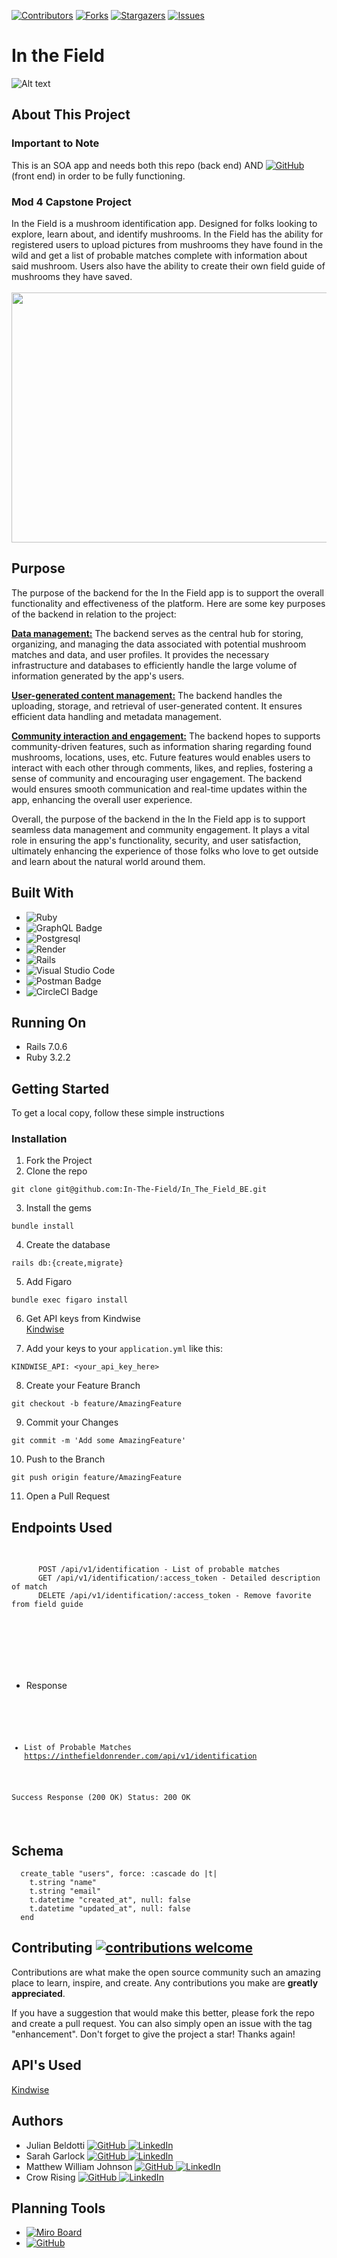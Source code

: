 [![Contributors](https://img.shields.io/github/contributors/In-The-Field/In_The_Field_BE.svg)](https://github.com/In-The-Field/In_The_Field_BE/graphs/contributors)
[![Forks](https://img.shields.io/github/forks/In-The-Field/In_The_Field_BE.svg)](https://github.com/In-The-Field/In_The_Field_BE/forks)
[![Stargazers](https://img.shields.io/github/stars/In-The-Field/In_The_Field_BE.svg)](https://githuB.com/In-The-Field/In_The_Field_BE/stargazers)
[![Issues](https://img.shields.io/github/issues/In-The-Field/In_The_Field_BE.svg)](https://github.com/In-The-Field/In_The_Field_BEissues)

# In the Field

![Alt text](image.png)

## About This Project
### Important to Note
This is an SOA app and needs both this repo (back end) AND [![GitHub](https://img.shields.io/badge/GitHub-100000?style=for-the-badge&logo=github&logoColor=white) ](https://github.com/In-The-Field/In_The_Field_FE) (front end) in order to be fully functioning.

### Mod 4 Capstone Project
In the Field is a mushroom identification app. Designed for folks looking to explore, learn about, and identify mushrooms. In the Field has the ability for registered users to upload pictures from mushrooms they have found in the wild and get a list of probable matches complete with information about said mushroom. Users also have the ability to create their own field guide of mushrooms they have saved.
                                                  <br><br>
                    <img src="https://www.pbs.org/food/wp-content/blogs.dir/2/files/2014/04/edible-fungi600.jpg" width="600" height="400">
                    
## Purpose

The purpose of the backend for the In the Field app is to support the overall functionality and effectiveness of the platform. Here are some key purposes of the backend in relation to the project:

<b><u>Data management:</u></b> The backend serves as the central hub for storing, organizing, and managing the data associated with potential mushroom matches and data, and user profiles. It provides the necessary infrastructure and databases to efficiently handle the large volume of information generated by the app's users.

<b><u>User-generated content management:</u></b> The backend handles the uploading, storage, and retrieval of user-generated content. It ensures efficient data handling and metadata management. 

<b><u>Community interaction and engagement:</u></b> The backend hopes to supports community-driven features, such as information sharing regarding found mushrooms, locations, uses, etc. Future features would enables users to interact with each other through comments, likes, and replies, fostering a sense of community and encouraging user engagement. The backend would ensures smooth communication and real-time updates within the app, enhancing the overall user experience.

Overall, the purpose of the backend in the In the Field app is to support seamless data management and community engagement. It plays a vital role in ensuring the app's functionality, security, and user satisfaction, ultimately enhancing the experience of those folks who love to get outside and learn about the natural world around them.

## Built With
* ![Ruby](https://img.shields.io/badge/ruby-%23CC342D.svg?style=for-the-badge&logo=ruby&logoColor=white)
* ![GraphQL Badge](https://img.shields.io/badge/GraphQL-E10098?logo=graphql&logoColor=fff&style=for-the-badge)
* ![Postgresql](https://img.shields.io/badge/PostgreSQL-316192?style=for-the-badge&logo=postgresql&logoColor=white)
* ![Render](https://img.shields.io/badge/Render-%46E3B7.svg?style=for-the-badge&logo=render&logoColor=white)
* ![Rails](https://img.shields.io/badge/rails-%23CC0000.svg?style=for-the-badge&logo=ruby-on-rails&logoColor=white)
* ![Visual Studio Code](https://img.shields.io/badge/Visual%20Studio%20Code-0078d7.svg?style=for-the-badge&logo=visual-studio-code&logoColor=white)
* ![Postman Badge](https://img.shields.io/badge/Postman-FF6C37?logo=postman&logoColor=fff&style=for-the-badge)
* ![CircleCI Badge](https://img.shields.io/badge/CircleCI-343434?logo=circleci&logoColor=fff&style=for-the-badge)

## Running On
  - Rails 7.0.6
  - Ruby 3.2.2

## <b>Getting Started</b>

To get a local copy, follow these simple instructions

### <b>Installation</b>

1. Fork the Project
2. Clone the repo 
``` 
git clone git@github.com:In-The-Field/In_The_Field_BE.git
```
3. Install the gems
```
bundle install
```
4. Create the database
```
rails db:{create,migrate}
```
5. Add Figaro
```
bundle exec figaro install
```
6. Get API keys from Kindwise <br>
[Kindwise](https://www.kindwise.com/mushroom-id)<br>

7. Add your keys to your `application.yml` like this:
```
KINDWISE_API: <your_api_key_here>
```
8. Create your Feature Branch 
```
git checkout -b feature/AmazingFeature
```
9. Commit your Changes 
```
git commit -m 'Add some AmazingFeature' 
```
10. Push to the Branch 
```
git push origin feature/AmazingFeature
```
11. Open a Pull Request

## Endpoints Used

<div style="overflow: auto; height: 200px;">
  <pre>
    <code>
      POST /api/v1/identification - List of probable matches
      GET /api/v1/identification/:access_token - Detailed description of match
      DELETE /api/v1/identification/:access_token - Remove favorite from field guide
    </code>
  </pre>
</div>

- Response

<div style="overflow: auto; height: 200px;">
  <pre>
    <code>

- List of Probable Matches 
https://inthefieldonrender.com/api/v1/identification

Success Response (200 OK)
Status: 200 OK

{ "data": [
  {
    "id": "558fbb57c985b800",
    "name": "Boletus edulis",
    "probability": 0.5454445
      }
  ]
}

Error Response (400 Bad Request):
Status: 400 Bad Request

{
  "error":
  {
    "code": "BAD_REQUEST",
    "message": "Photo does not have high enough probability of being a mushroom"
  }
}
 

- Detailed Description (of single mushroom)
https://inthefieldonrender.com/api/v1/identification/:access_token

Success Response (200 OK)
Status 200 OK

{
  "data": [
    {
      "id": "558fbb57c985b800",
      "access_token": "VnR9gExfqegyJ27",
      "name": "Boletus edulis",
      "common_names": [
        "Cep",
        "King Bolete",
        "Penny Bun",
        "Porcini"
      ],
      "edibility": "choice",
      "description": {
        "value": "Boletus edulis blah blah blah blah"
      }
    }
  ]
}

Error Response(400 Bad Request)
Status 400 Bad Response

{
  "error":
  {
    "code": "BAD_REQUEST",
    "message": "Access token is not valid"
  }
}



- Delete Mushroom

    </code>
  </pre>
</div>


## Schema
```
  create_table "users", force: :cascade do |t|
    t.string "name"
    t.string "email"
    t.datetime "created_at", null: false
    t.datetime "updated_at", null: false
  end
```

## Contributing  [![contributions welcome](https://img.shields.io/badge/contributions-welcome-brightgreen.svg?style=flat)](https://github.com/CrowRising/PlayPal-FE/issues)
Contributions are what make the open source community such an amazing place to learn, inspire, and create. Any contributions you make are **greatly appreciated**.

If you have a suggestion that would make this better, please fork the repo and create a pull request. You can also simply open an issue with the tag "enhancement".
Don't forget to give the project a star! Thanks again!

## API's Used
[Kindwise](https://www.kindwise.com/mushroom-id)<br>


## Authors
- Julian Beldotti [![GitHub](https://img.shields.io/badge/GitHub-100000?style=for-the-badge&logo=github&logoColor=white) ](https://github.com/JCBeldo) [![LinkedIn](https://img.shields.io/badge/LinkedIn-0077B5?style=for-the-badge&logo=linkedin&logoColor=white) ]()
- Sarah Garlock [![GitHub](https://img.shields.io/badge/GitHub-100000?style=for-the-badge&logo=github&logoColor=white) ](https://github.com/sarahgarlock) [![LinkedIn](https://img.shields.io/badge/LinkedIn-0077B5?style=for-the-badge&logo=linkedin&logoColor=white) ](https://www.linkedin.com/in/sarah-garlock/)
- Matthew William Johnson [![GitHub](https://img.shields.io/badge/GitHub-100000?style=for-the-badge&logo=github&logoColor=white) ]( https://github.com/MWMJohnson) [![LinkedIn](https://img.shields.io/badge/LinkedIn-0077B5?style=for-the-badge&logo=linkedin&logoColor=white) ]()
- Crow Rising [![GitHub](https://img.shields.io/badge/GitHub-100000?style=for-the-badge&logo=github&logoColor=white) ](https://github.com/CrowRising) [![LinkedIn](https://img.shields.io/badge/LinkedIn-0077B5?style=for-the-badge&logo=linkedin&logoColor=white) ](https://www.linkedin.com/in/crowrising/)

## Planning Tools
- [![Miro Board](https://img.shields.io/badge/Miro-050038?style=for-the-badge&logo=Miro&logoColor=white)](https://miro.com/app/board/uXjVMsa-Jz0=/?moveToWidget=3458764562195436996&cot=14)
- [![GitHub](https://img.shields.io/badge/GitHub-100000?style=for-the-badge&logo=github&logoColor=white) ](https://github.com/orgs/In-The-Field/projects/2)
